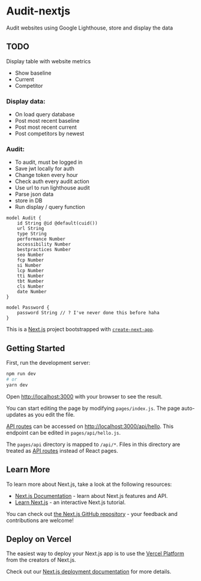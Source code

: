 # Audit-nextjs
Audit websites using Google Lighthouse, store and display the data

## TODO
Display table with website metrics
- Show baseline
- Current
- Competitor

### Display data:
- On load query database
- Post most recent baseline
- Post most recent current
- Post competitors by newest

### Audit:
- To audit, must be logged in
- Save jwt locally for auth
- Change token every hour
- Check auth every audit action
- Use url to run lighthouse audit
- Parse json data
- store in DB
- Run display / query function

```
model Audit {
    id String @id @default(cuid())
    url String
    type String
    performance Number
    accessibility Number
    bestpractices Number
    seo Number
    fcp Number
    si Number
    lcp Number
    tti Number
    tbt Number
    cls Number
    date Number
}

model Password {
    password String // ? I've never done this before haha
}
```

This is a [Next.js](https://nextjs.org/) project bootstrapped with [`create-next-app`](https://github.com/vercel/next.js/tree/canary/packages/create-next-app).

## Getting Started

First, run the development server:

```bash
npm run dev
# or
yarn dev
```

Open [http://localhost:3000](http://localhost:3000) with your browser to see the result.

You can start editing the page by modifying `pages/index.js`. The page auto-updates as you edit the file.

[API routes](https://nextjs.org/docs/api-routes/introduction) can be accessed on [http://localhost:3000/api/hello](http://localhost:3000/api/hello). This endpoint can be edited in `pages/api/hello.js`.

The `pages/api` directory is mapped to `/api/*`. Files in this directory are treated as [API routes](https://nextjs.org/docs/api-routes/introduction) instead of React pages.

## Learn More

To learn more about Next.js, take a look at the following resources:

- [Next.js Documentation](https://nextjs.org/docs) - learn about Next.js features and API.
- [Learn Next.js](https://nextjs.org/learn) - an interactive Next.js tutorial.

You can check out [the Next.js GitHub repository](https://github.com/vercel/next.js/) - your feedback and contributions are welcome!

## Deploy on Vercel

The easiest way to deploy your Next.js app is to use the [Vercel Platform](https://vercel.com/new?utm_medium=default-template&filter=next.js&utm_source=create-next-app&utm_campaign=create-next-app-readme) from the creators of Next.js.

Check out our [Next.js deployment documentation](https://nextjs.org/docs/deployment) for more details.
